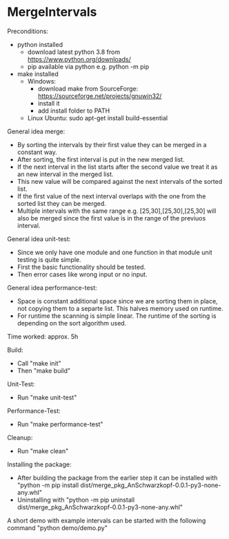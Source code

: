 # MergeIntervals
Preconditions:
- python installed
    - download latest python 3.8 from https://www.python.org/downloads/
    - pip available via python e.g. python -m pip
- make installed
    - Windows:
        - download make from SourceForge: https://sourceforge.net/projects/gnuwin32/
        - install it
        - add install folder to PATH
    - Linux Ubuntu:
        sudo apt-get install build-essential

General idea merge:
- By sorting the intervals by their first value they can be merged in a constant way.
- After sorting, the first interval is put in the new merged list. 
- If the next interval in the list starts after the second value we treat it as an new interval in the merged list. 
- This new value will be compared against the next intervals of the sorted list.
- If the first value of the next interval overlaps with the one from the sorted list they can be merged.
- Multiple intervals with the same range e.g. [25,30],[25,30],[25,30] will also be merged since the first value is in the range of the previuos interval.

General idea unit-test:
- Since we only have one module and one function in that module unit testing is quite simple.
- First the basic functionality should be tested.
- Then error cases like wrong input or no input.

General idea performance-test:
- Space is constant additional space since we are sorting them in place, not copying them to a separte list. This halves memory used on runtime.
- For runtime the scanning is simple linear. The runtime of the sorting is depending on the sort algorithm used.

Time worked: approx. 5h

Build:
- Call "make init"
- Then "make build"

Unit-Test:
- Run "make unit-test"

Performance-Test:
- Run "make performance-test"

Cleanup:
- Run "make clean"

Installing the package:
- After building the package from the earlier step it can be installed with "python -m pip install dist/merge_pkg_AnSchwarzkopf-0.0.1-py3-none-any.whl"
- Uninstalling with "python -m pip uninstall dist/merge_pkg_AnSchwarzkopf-0.0.1-py3-none-any.whl"

A short demo with example intervals can be started with the following command "python demo/demo.py"